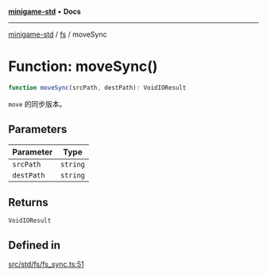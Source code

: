 [**minigame-std**](../../../README.md) • **Docs**

***

[minigame-std](../../../README.md) / [fs](../README.md) / moveSync

# Function: moveSync()

```ts
function moveSync(srcPath, destPath): VoidIOResult
```

`move` 的同步版本。

## Parameters

| Parameter | Type |
| ------ | ------ |
| `srcPath` | `string` |
| `destPath` | `string` |

## Returns

`VoidIOResult`

## Defined in

[src/std/fs/fs\_sync.ts:51](https://github.com/JiangJie/minigame-std/blob/d842b492eda479274cfeb38a06f4c4255b5493bc/src/std/fs/fs_sync.ts#L51)

